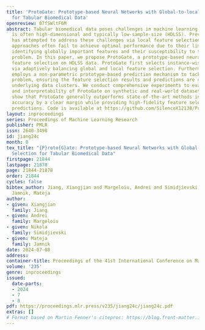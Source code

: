 ```yaml
---
title: 'ProtoGate: Prototype-based Neural Networks with Global-to-local Feature Selection
  for Tabular Biomedical Data'
openreview: 07fSWltF6M
abstract: Tabular biomedical data poses challenges in machine learning because it
  is often high-dimensional and typically low-sample-size (HDLSS). Previous research
  has attempted to address these challenges via local feature selection, but existing
  approaches often fail to achieve optimal performance due to their limitation in
  identifying globally important features and their susceptibility to the co-adaptation
  problem. In this paper, we propose ProtoGate, a prototype-based neural model for
  feature selection on HDLSS data. ProtoGate first selects instance-wise features
  via adaptively balancing global and local feature selection. Furthermore, ProtoGate
  employs a non-parametric prototype-based prediction mechanism to tackle the co-adaptation
  problem, ensuring the feature selection results and predictions are consistent with
  underlying data clusters. We conduct comprehensive experiments to evaluate the performance
  and interpretability of ProtoGate on synthetic and real-world datasets. The results
  show that ProtoGate generally outperforms state-of-the-art methods in prediction
  accuracy by a clear margin while providing high-fidelity feature selection and explainable
  predictions. Code is available at https://github.com/SilenceX12138/ProtoGate.
layout: inproceedings
series: Proceedings of Machine Learning Research
publisher: PMLR
issn: 2640-3498
id: jiang24c
month: 0
tex_title: "{P}roto{G}ate: Prototype-based Neural Networks with Global-to-local Feature
  Selection for Tabular Biomedical Data"
firstpage: 21844
lastpage: 21878
page: 21844-21878
order: 21844
cycles: false
bibtex_author: Jiang, Xiangjian and Margeloiu, Andrei and Simidjievski, Nikola and
  Jamnik, Mateja
author:
- given: Xiangjian
  family: Jiang
- given: Andrei
  family: Margeloiu
- given: Nikola
  family: Simidjievski
- given: Mateja
  family: Jamnik
date: 2024-07-08
address:
container-title: Proceedings of the 41st International Conference on Machine Learning
volume: '235'
genre: inproceedings
issued:
  date-parts:
  - 2024
  - 7
  - 8
pdf: https://proceedings.mlr.press/v235/jiang24c/jiang24c.pdf
extras: []
# Format based on Martin Fenner's citeproc: https://blog.front-matter.io/posts/citeproc-yaml-for-bibliographies/
---
```

